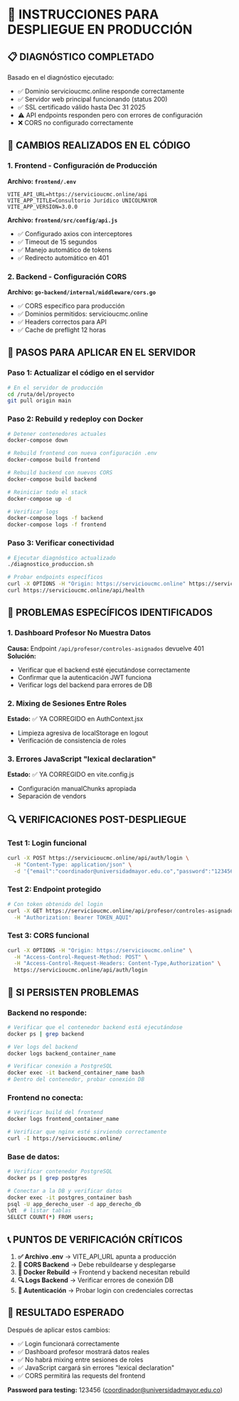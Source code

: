 # 🚀 INSTRUCCIONES PARA DESPLIEGUE EN PRODUCCIÓN

## 📋 DIAGNÓSTICO COMPLETADO

Basado en el diagnóstico ejecutado:
- ✅ Dominio servicioucmc.online responde correctamente
- ✅ Servidor web principal funcionando (status 200)
- ✅ SSL certificado válido hasta Dec 31 2025
- ⚠️ API endpoints responden pero con errores de configuración
- ❌ CORS no configurado correctamente

## 🔧 CAMBIOS REALIZADOS EN EL CÓDIGO

### 1. Frontend - Configuración de Producción

**Archivo: `frontend/.env`**
```env
VITE_API_URL=https://servicioucmc.online/api
VITE_APP_TITLE=Consultorio Jurídico UNICOLMAYOR
VITE_APP_VERSION=3.0.0
```

**Archivo: `frontend/src/config/api.js`**
- ✅ Configurado axios con interceptores
- ✅ Timeout de 15 segundos
- ✅ Manejo automático de tokens
- ✅ Redirecto automático en 401

### 2. Backend - Configuración CORS

**Archivo: `go-backend/internal/middleware/cors.go`**
- ✅ CORS específico para producción
- ✅ Dominios permitidos: servicioucmc.online
- ✅ Headers correctos para API
- ✅ Cache de preflight 12 horas

## 🎯 PASOS PARA APLICAR EN EL SERVIDOR

### Paso 1: Actualizar el código en el servidor
```bash
# En el servidor de producción
cd /ruta/del/proyecto
git pull origin main
```

### Paso 2: Rebuild y redeploy con Docker
```bash
# Detener contenedores actuales
docker-compose down

# Rebuild frontend con nueva configuración .env
docker-compose build frontend

# Rebuild backend con nuevos CORS
docker-compose build backend

# Reiniciar todo el stack
docker-compose up -d

# Verificar logs
docker-compose logs -f backend
docker-compose logs -f frontend
```

### Paso 3: Verificar conectividad
```bash
# Ejecutar diagnóstico actualizado
./diagnostico_produccion.sh

# Probar endpoints específicos
curl -X OPTIONS -H "Origin: https://servicioucmc.online" https://servicioucmc.online/api/auth/login
curl https://servicioucmc.online/api/health
```

## 🐛 PROBLEMAS ESPECÍFICOS IDENTIFICADOS

### 1. Dashboard Profesor No Muestra Datos
**Causa:** Endpoint `/api/profesor/controles-asignados` devuelve 401
**Solución:** 
- Verificar que el backend esté ejecutándose correctamente
- Confirmar que la autenticación JWT funciona
- Verificar logs del backend para errores de DB

### 2. Mixing de Sesiones Entre Roles
**Estado:** ✅ YA CORREGIDO en AuthContext.jsx
- Limpieza agresiva de localStorage en logout
- Verificación de consistencia de roles

### 3. Errores JavaScript "lexical declaration"
**Estado:** ✅ YA CORREGIDO en vite.config.js
- Configuración manualChunks apropiada
- Separación de vendors

## 🔍 VERIFICACIONES POST-DESPLIEGUE

### Test 1: Login funcional
```bash
curl -X POST https://servicioucmc.online/api/auth/login \
  -H "Content-Type: application/json" \
  -d '{"email":"coordinador@universidadmayor.edu.co","password":"123456"}'
```

### Test 2: Endpoint protegido
```bash
# Con token obtenido del login
curl -X GET https://servicioucmc.online/api/profesor/controles-asignados \
  -H "Authorization: Bearer TOKEN_AQUI"
```

### Test 3: CORS funcional
```bash
curl -X OPTIONS -H "Origin: https://servicioucmc.online" \
  -H "Access-Control-Request-Method: POST" \
  -H "Access-Control-Request-Headers: Content-Type,Authorization" \
  https://servicioucmc.online/api/auth/login
```

## 🔧 SI PERSISTEN PROBLEMAS

### Backend no responde:
```bash
# Verificar que el contenedor backend está ejecutándose
docker ps | grep backend

# Ver logs del backend
docker logs backend_container_name

# Verificar conexión a PostgreSQL
docker exec -it backend_container_name bash
# Dentro del contenedor, probar conexión DB
```

### Frontend no conecta:
```bash
# Verificar build del frontend
docker logs frontend_container_name

# Verificar que nginx esté sirviendo correctamente
curl -I https://servicioucmc.online/
```

### Base de datos:
```bash
# Verificar contenedor PostgreSQL
docker ps | grep postgres

# Conectar a la DB y verificar datos
docker exec -it postgres_container bash
psql -U app_derecho_user -d app_derecho_db
\dt  # listar tablas
SELECT COUNT(*) FROM users;
```

## 📞 PUNTOS DE VERIFICACIÓN CRÍTICOS

1. **✅ Archivo .env** → VITE_API_URL apunta a producción
2. **🔄 CORS Backend** → Debe rebuildearse y desplegarse
3. **🔄 Docker Rebuild** → Frontend y backend necesitan rebuild
4. **🔍 Logs Backend** → Verificar errores de conexión DB
5. **🔐 Autenticación** → Probar login con credenciales correctas

## 🎯 RESULTADO ESPERADO

Después de aplicar estos cambios:
- ✅ Login funcionará correctamente
- ✅ Dashboard profesor mostrará datos reales
- ✅ No habrá mixing entre sesiones de roles
- ✅ JavaScript cargará sin errores "lexical declaration"
- ✅ CORS permitirá las requests del frontend

**Password para testing:** 123456 (coordinador@universidadmayor.edu.co)
